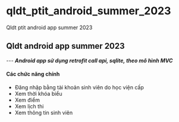 # qldt_ptit_android_summer_2023
Qldt ptit android app summer 2023
<h2>Qldt android app summer 2023</h2>
---
<i><strong>Android app sử dụng retrofit call api, sqlite, theo mô hình MVC</i></strong>
<h4> Các chức năng chính</h4>
<ul>
<li>Đăng nhập bằng tài khoản sinh viên do học viện cấp</li>
<li>Xem thời khóa biểu</li>
<li>Xem điểm</li>
<li>Xem lịch thi</li>
<li>Xem thông tin sinh viên</li>
</ul>

